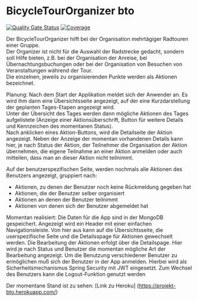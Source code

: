# BicycleTourOrganizer  bto

[![Quality Gate Status](https://sonarcloud.io/api/project_badges/measure?project=wodie99_BicycleTourOrganizer-backend&metric=alert_status)](https://sonarcloud.io/summary/new_code?id=wodie99_BicycleTourOrganizer-backend)
[![Coverage](https://sonarcloud.io/api/project_badges/measure?project=wodie99_BicycleTourOrganizer-backend&metric=coverage)](https://sonarcloud.io/summary/new_code?id=wodie99_BicycleTourOrganizer-backend)

Der BicycleTourOrganizer hilft bei der Organisation mehrtägiger Radtouren einer Gruppe.  
Der Organizer ist nicht für die Auswahl der Radstrecke gedacht, sondern soll Hilfe bieten, z.B. bei der Organisation der Anreise, bei Übernachtungsbuchungen oder bei der Organisation von Besuchen von Veranstaltungen während der Tour.   
Die einzelnen, jeweils zu organisierenden Punkte werden als Aktionen bezeichnet.

Planung:
Nach dem Start der Applikation meldet sich der Anwender an. Es wird ihm dann eine Übersichtsseite angezeigt, auf der eine Kurzdarstellung der geplanten Tages-Etapen angezeigt wird.  
Unter der Übersicht des Tages werden dann mögliche Aktionen des Tages aufgelistete (Anzeige einer Aktionsüberschrift, Button für weitere Details und Kennzeichen des momentanen Status).  
Nach anklicken eines Aktion-Buttons, wird die Detailseite der Aktion angezeigt. Neben der Anzeige der momentan vorhandenen Details kann hier, je nach Status der Aktion, der Teilnehmer die Organisation der Aktion übernehmen, die eigene Teilnahme an einer Aktion anmelden oder auch mitteilen, dass man an dieser Aktion nicht teilnimmt.

Auf der benutzerspezifischen Seite, werden nochmals alle Aktionen des Benutzers angezeigt, gruppiert nach:
- Aktionen, zu denen der Benutzer noch keine Rückmeldung gegeben hat
- Aktionen, die der Benutzer selber organisiert
- Aktionen an denen der Benutzer teilnimmt
- Aktionen von denen sich der Benutzer abgemeldet hat

Momentan realisiert:
Die Daten für die App sind in der MongoDB gespeichert. Angezeigt wird ein Header mit einer einfachen Navigationsleiste. 
Von hier aus kann auf die Übersichtsseite, die userspezifische Seite und die Detailsspage für Aktionen gewechselt werden.
Die Bearbeitung der Aktionen erfolgt über die Detailspage. Hier wird je nach Status und Benutzer die momentan mögliche Art der Bearbeitung angezeigt.
Um die Benutzung verschiedener Benutzer zu ermöglichen muß sich der Benutzer in der App anmelden. Hierbei wird als Sicherheitsmechanismus Spring Security mit JWT eingesetzt.
Zum Wechsel des Benutzers kann die Logout-Funktion genutzt werden

Der momentane Stand ist zu sehen: [Link zu Heroku] (https://projekt-bto.herokuapp.com/)
